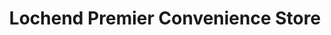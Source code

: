 ---
title: "Lochend Premier Convenience Store"
url: /edinburgh/lochend-premier-convenience-store/
shop: Lebensmittel
---